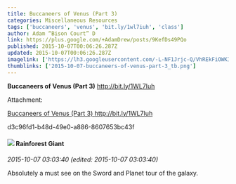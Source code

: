 ```yaml
---
title: Buccaneers of Venus (Part 3)
categories: Miscellaneous Resources
tags: ['buccaneers', 'venus', 'bit.ly/1wl7iuh', 'class']
author: Adam “Bison Court” D
link: https://plus.google.com/+AdamDrew/posts/9KefDs49PQo
published: 2015-10-07T00:06:26.287Z
updated: 2015-10-07T00:06:26.287Z
imagelink: ['https://lh3.googleusercontent.com/-L-NF1Jrjc-Q/VhREkFiOWKI/AAAAAAAA2gk/2z3bgibKFs4/w600-h885/d3c96fd1-b48d-49e0-a886-8607653bc43f']
thumblinks: ['2015-10-07-buccaneers-of-venus-part-3_tb.png']
---
```


<b>Buccaneers of Venus (Part 3)</b> <a href="http://bit.ly/1WL7Iuh" class="ot-anchor">http://bit.ly/1WL7Iuh</a>


Attachment:

<a href='https://plus.google.com/photos/101100368553209934322/albums/6202657972270462129/6202657973547718818?sqi=100084733231320276299&sqsi=ce1a3f63-0134-470d-90ae-6eb5a12174e9'>Buccaneers of Venus (Part 3) http://bit.ly/1WL7Iuh</a>


d3c96fd1-b48d-49e0-a886-8607653bc43f
<div id='comment z12qdh5ozqaidds1l22gthnrzmzcijqrt04'>
  <h4><img src='{{site.baseurl}}//images/avatars/114039531795705017559_photo.jpg'> Rainforest Giant</h4>
      <p><cite>2015-10-07 03:03:40 (edited: 2015-10-07 03:03:40)</cite></p>
        <p>Absolutely a must see on the Sword and Planet tour of the galaxy. </p>
</div>
        